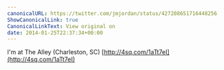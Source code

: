 ```yaml
---
canonicalURL: https://twitter.com/jmjordan/status/427208651716448256
ShowCanonicalLink: true
CanonicalLinkText: View original on
date: 2014-01-25T22:37:34+00:00
---
```

I'm at The Alley (Charleston, SC) [http://4sq.com/1aTt7eI](http://4sq.com/1aTt7eI)